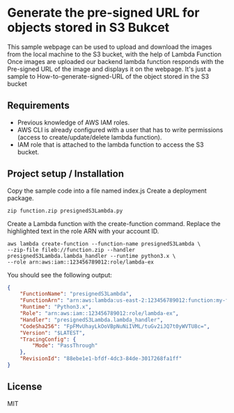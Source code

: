# Generate the pre-signed URL  for objects stored in S3 Bukcet

This sample webpage can be used to upload and download the images from the local machine to the S3 bucket, with the help of Lambda Function
Once images are uploaded our backend lambda function responds with the Pre-signed URL of the image and displays it on the webpage.
It's just a sample to  How-to-generate-signed-URL of the object stored in the S3 bucket

##

## Requirements
- Previous knowledge of AWS IAM roles.
- AWS CLI is already configured with a user that has to write permissions (access to create/update/delete lambda function).
- IAM role that is attached to the lambda function to access the S3 bucket.

## Project setup / Installation

Copy the sample code into a file named index.js
Create a deployment package.

```
zip function.zip presignedS3Lambda.py
```
Create a Lambda function with the create-function command. Replace the highlighted text in the role ARN with your account ID.

```
aws lambda create-function --function-name presignedS3Lambda \
--zip-file fileb://function.zip --handler presignedS3Lambda.lambda_handler --runtime python3.x \
--role arn:aws:iam::123456789012:role/lambda-ex
```
You should see the following output:

```json
{
    "FunctionName": "presignedS3Lambda",
    "FunctionArn": "arn:aws:lambda:us-east-2:123456789012:function:my-function",
    "Runtime": "Python3.x",
    "Role": "arn:aws:iam::123456789012:role/lambda-ex",
    "Handler": "presignedS3Lambda.lambda_handler",
    "CodeSha256": "FpFMvUhayLkOoVBpNuNiIVML/tuGv2iJQ7t0yWVTU8c=",
    "Version": "$LATEST",
    "TracingConfig": {
        "Mode": "PassThrough"
    },
    "RevisionId": "88ebe1e1-bfdf-4dc3-84de-3017268fa1ff"
}
```

## License

MIT

